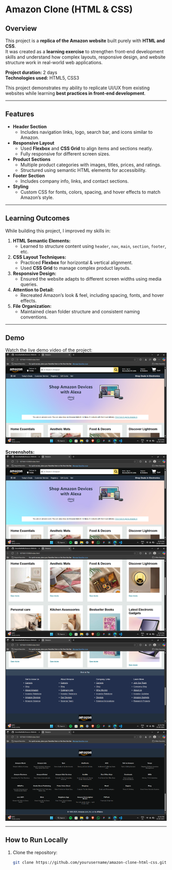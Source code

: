 # Amazon Clone (HTML & CSS)

## Overview
This project is a **replica of the Amazon website** built purely with **HTML and CSS**.  
It was created as a **learning exercise** to strengthen front-end development skills and understand how complex layouts, responsive design, and website structure work in real-world web applications.  

**Project duration:** 2 days  
**Technologies used:** HTML5, CSS3  

This project demonstrates my ability to replicate UI/UX from existing websites while learning **best practices in front-end development**.

---

## Features
- **Header Section**  
  - Includes navigation links, logo, search bar, and icons similar to Amazon.  
- **Responsive Layout**  
  - Used **Flexbox** and **CSS Grid** to align items and sections neatly.  
  - Fully responsive for different screen sizes.  
- **Product Sections**  
  - Multiple product categories with images, titles, prices, and ratings.  
  - Structured using semantic HTML elements for accessibility.  
- **Footer Section**  
  - Includes company info, links, and contact sections.  
- **Styling**  
  - Custom CSS for fonts, colors, spacing, and hover effects to match Amazon’s style.  

---

## Learning Outcomes
While building this project, I improved my skills in:  
1. **HTML Semantic Elements:**  
   - Learned to structure content using `header`, `nav`, `main`, `section`, `footer`, etc.  
2. **CSS Layout Techniques:**  
   - Practiced **Flexbox** for horizontal & vertical alignment.  
   - Used **CSS Grid** to manage complex product layouts.  
3. **Responsive Design:**  
   - Ensured the website adapts to different screen widths using media queries.  
4. **Attention to Detail:**  
   - Recreated Amazon’s look & feel, including spacing, fonts, and hover effects.  
5. **File Organization:**  
   - Maintained clean folder structure and consistent naming conventions.  

---

## Demo
Watch the live demo video of the project:  
[![Amazon Clone Demo](/Images/1.png)](https://drive.google.com/drive/u/0/folders/1dhLopJJpENPH51mdBium-_iBWTok3f2X)  

**Screenshots:**  
![Screenshot 1](/Images/1.png)  
![Screenshot 2](/Images/2.png) 
![Screenshot 1](/Images/3.png)  
![Screenshot 2](/Images/4.png)  

---

## How to Run Locally
1. Clone the repository:  
   ```bash
   git clone https://github.com/yourusername/amazon-clone-html-css.git
